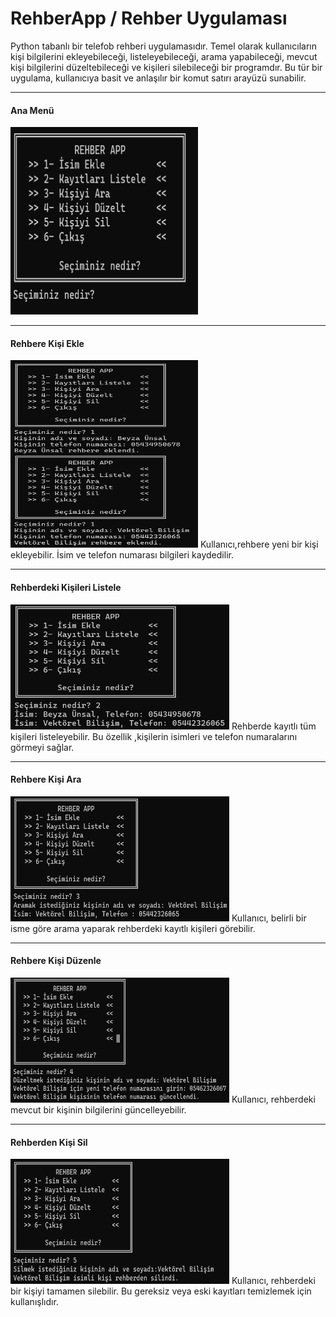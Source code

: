 <h1>RehberApp / Rehber Uygulaması</h1>
Python tabanlı bir telefob rehberi uygulamasıdır.
Temel olarak kullanıcıların kişi bilgilerini ekleyebileceği, listeleyebileceği, arama yapabileceği, mevcut kişi bilgilerini düzeltebileceği ve kişileri silebileceği bir programdır. Bu tür bir uygulama, kullanıcıya basit ve anlaşılır bir komut satırı arayüzü sunabilir.
<hr /><b><h4>Ana Menü</h4></b>
<img src="anamenü.png" width="300" height="300" alt="Örnek Resim"/>

<hr /><b><h4>Rehbere Kişi Ekle</h4></b>
<img src="ekle.png" width="300" height="300" alt="Örnek Resim"/>
Kullanıcı,rehbere yeni bir kişi ekleyebilir. İsim ve telefon numarası bilgileri kaydedilir. 
<hr /><b><h4>Rehberdeki Kişileri Listele </h4></b>
<img src="listele.png" width="350" height="200" alt="Örnek Resim"/>
Rehberde kayıtlı tüm kişileri listeleyebilir. Bu özellik ,kişilerin isimleri ve telefon numaralarını görmeyi sağlar.
<hr /><b><h4>Rehbere Kişi Ara</h4></b>
<img src="ara.png" width="350" height="200" alt="Örnek Resim"/>
Kullanıcı, belirli bir isme göre arama yaparak rehberdeki kayıtlı kişileri görebilir.
<hr /><b><h4>Rehbere Kişi Düzenle</h4></b>
<img src="düzelt.png" width="350" height="200" alt="Örnek Resim"/>
Kullanıcı, rehberdeki mevcut bir kişinin bilgilerini güncelleyebilir.
<hr /><b><h4>Rehberden Kişi Sil</h4></b>
<img src="sil.png" width="350" height="200" alt="Örnek Resim"/>
Kullanıcı, rehberdeki bir kişiyi tamamen silebilir. Bu gereksiz veya eski kayıtları temizlemek için kullanışlıdır.